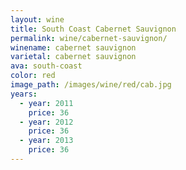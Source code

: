```yaml
---
layout: wine
title: South Coast Cabernet Sauvignon
permalink: wine/cabernet-sauvignon/
winename: cabernet sauvignon
varietal: cabernet sauvignon
ava: south-coast
color: red
image_path: /images/wine/red/cab.jpg
years:
  - year: 2011
    price: 36
  - year: 2012
    price: 36
  - year: 2013
    price: 36
---
```



